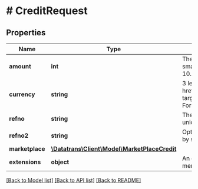 # # CreditRequest

## Properties

Name | Type | Description | Notes
------------ | ------------- | ------------- | -------------
**amount** | **int** | The amount of the transaction in the currency’s smallest unit. For example use 1000 for CHF 10.00. | [optional]
**currency** | **string** | 3 letter &lt;a href&#x3D;&#39;https://en.wikipedia.org/wiki/ISO_4217&#39; target&#x3D;&#39;_blank&#39;&gt;ISO-4217&lt;/a&gt; character code. For example &#x60;CHF&#x60; or &#x60;USD&#x60; |
**refno** | **string** | The merchant&#39;s reference number. It should be unique for each transaction. |
**refno2** | **string** | Optional customer&#39;s reference number. Supported by some payment methods or acquirers. | [optional]
**marketplace** | [**\Datatrans\Client\Model\MarketPlaceCredit**](MarketPlaceCredit.md) |  | [optional]
**extensions** | **object** | An object for additional data needed by some merchants for customized processes. | [optional]

[[Back to Model list]](../../README.md#models) [[Back to API list]](../../README.md#endpoints) [[Back to README]](../../README.md)
